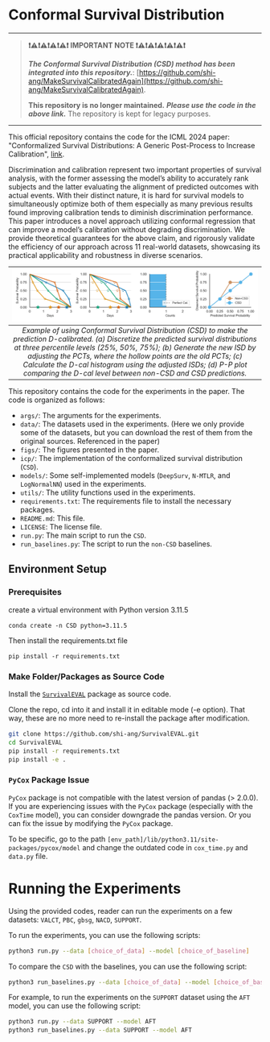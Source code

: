 # Conformal Survival Distribution


---
> **❗⚠️❗⚠️❗⚠️❗⚠️❗ IMPORTANT NOTE ❗⚠️❗⚠️❗⚠️❗⚠️❗⚠️❗**
>
> ***The Conformal Survival Distribution (CSD) method has been integrated into this repository.***:
> [https://github.com/shi-ang/MakeSurvivalCalibratedAgain](https://github.com/shi-ang/MakeSurvivalCalibratedAgain).
> 
> **This repository is no longer maintained.** ***Please use the code in the above link.*** 
> The repository is kept for legacy purposes.

---


This official repository contains the code for the ICML 2024 paper: 
"Conformalized Survival Distributions: A Generic Post-Process to Increase Calibration", [link](https://arxiv.org/abs/2405.07374).

Discrimination and calibration represent two important properties of survival analysis, with the
former assessing the model’s ability to accurately rank subjects and the latter evaluating the alignment of predicted outcomes with actual events.
With their distinct nature, it is hard for survival models to simultaneously optimize both of them
especially as many previous results found improving calibration tends to diminish discrimination
performance. This paper introduces a novel approach utilizing conformal regression that can
improve a model’s calibration without degrading discrimination. We provide theoretical guarantees
for the above claim, and rigorously validate the efficiency of our approach across 11 real-world
datasets, showcasing its practical applicability and robustness in diverse scenarios.

|                                                                                                                                                                                        ![space-1.jpg](figs/illustration/conformal.png)                                                                                                                                                                                         | 
|:------------------------------------------------------------------------------------------------------------------------------------------------------------------------------------------------------------------------------------------------------------------------------------------------------------------------------------------------------------------------------------------------------------------------------:| 
| *Example of using Conformal Survival Distribution (CSD) to make the prediction D-calibrated. (a) Discretize the predicted survival distributions at three percentile levels (25%, 50%, 75%); (b) Generate the new ISD by adjusting the PCTs, where the hollow points are the old PCTs; (c) Calculate the D-cal histogram using the adjusted ISDs; (d) P-P plot comparing the D-cal level between non-CSD and CSD predictions.* |


This repository contains the code for the experiments in the paper. The code is organized as follows:
- `args/`: The arguments for the experiments.
- `data/`: The datasets used in the experiments. (Here we only provide some of the datasets, but you can download the rest of them from the original sources. Referenced in the paper)
- `figs/`: The figures presented in the paper.
- `icp/`: The implementation of the conformalized survival distribution (`CSD`).
- `models/`: Some self-implemented models (`DeepSurv`, `N-MTLR`, and `LogNormalNN`) used in the experiments.
- `utils/`: The utility functions used in the experiments.
- `requirements.txt`: The requirements file to install the necessary packages.
- `README.md`: This file.
- `LICENSE`: The license file.
- `run.py`: The main script to run the `CSD`.
- `run_baselines.py`: The script to run the `non-CSD` baselines.



## Environment Setup


### Prerequisites

create a virtual environment with Python version 3.11.5

```
conda create -n CSD python=3.11.5
```
Then
install the requirements.txt file
```
pip install -r requirements.txt
```


### Make Folder/Packages as Source Code
Install the [`SurvivalEVAL`](https://github.com/shi-ang/SurvivalEVAL) package as source code.

Clone the repo, cd into it and install it in editable mode (-e option). That way, these are no more need to re-install the package after modification.

```bash
git clone https://github.com/shi-ang/SurvivalEVAL.git
cd SurvivalEVAL
pip install -r requirements.txt
pip install -e . 
```


### `PyCox` Package Issue
`PyCox` package is not compatible with the latest version of pandas (> 2.0.0).
If you are experiencing issues with the `PyCox` package (especially with the `CoxTime` model), you can consider downgrade the pandas version.
Or you can fix the issue by modifying the `PyCox` package.

To be specific, go to the path `[env_path]/lib/python3.11/site-packages/pycox/model` and change the outdated code in `cox_time.py` and `data.py` file.


# Running the Experiments

Using the provided codes, reader can run the experiments on a few datasets: `VALCT`, `PBC`, `gbsg`, `NACD`,  `SUPPORT`.

To run the experiments, you can use the following scripts:
```bash
python3 run.py --data [choice_of_data] --model [choice_of_baseline]
```
To compare the `CSD` with the baselines, you can use the following script:
```bash
python3 run_baselines.py --data [choice_of_data] --model [choice_of_baseline]
```

For example, to run the experiments on the `SUPPORT` dataset using the `AFT` model, you can use the following script:
```bash
python3 run.py --data SUPPORT --model AFT
python3 run_baselines.py --data SUPPORT --model AFT
```

